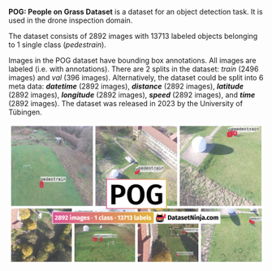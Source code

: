 **POG: People on Grass Dataset** is a dataset for an object detection task. It is used in the drone inspection domain. 

The dataset consists of 2892 images with 13713 labeled objects belonging to 1 single class (*pedestrain*).

Images in the POG dataset have bounding box annotations. All images are labeled (i.e. with annotations). There are 2 splits in the dataset: *train* (2496 images) and *val* (396 images). Alternatively, the dataset could be split into 6 meta data: ***datetime*** (2892 images), ***distance*** (2892 images), ***latitude*** (2892 images), ***longitude*** (2892 images), ***speed*** (2892 images), and ***time*** (2892 images). The dataset was released in 2023 by the University of Tübingen.

<img src="https://github.com/dataset-ninja/pog/raw/main/visualizations/poster.png">
